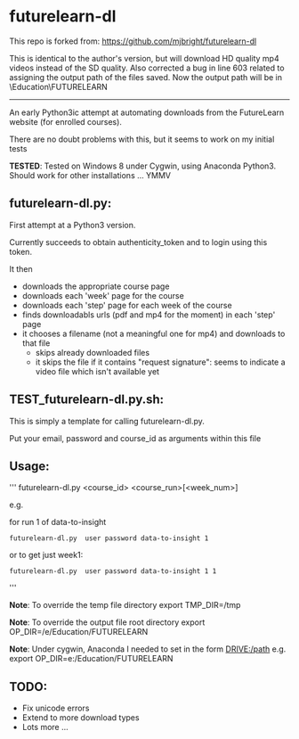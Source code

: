 # futurelearn-dl

This repo is forked from:
https://github.com/mjbright/futurelearn-dl

This is identical to the author's version, but will download HD quality mp4 videos instead of the SD quality. Also corrected a bug in line 603 related to assigning the output path of the files saved. Now the output path will be in \Education\FUTURELEARN 

----------------------------

An early Python3ic attempt at automating downloads from the FutureLearn website (for enrolled courses).

There are no doubt problems with this, but it seems to work on my initial tests

**TESTED**: Tested on Windows 8 under Cygwin, using Anaconda Python3.  Should work for other installations ... YMMV

## futurelearn-dl.py:

First attempt at a Python3 version.

Currently succeeds to obtain authenticity_token and to login using this token.

It then 
- downloads the appropriate course page
- downloads each 'week' page for the course
- downloads each 'step' page for each week of the course
- finds downloadabls urls (pdf and mp4 for the moment) in each 'step' page
- it chooses a filename (not a meaningful one for mp4) and downloads to that file
  - skips already downloaded files
  - it skips the file if it contains "request signature": seems to indicate a video file which isn't available yet

## TEST_futurelearn-dl.py.sh:

This is simply a template for calling futurelearn-dl.py.

Put your email, password and course_id as arguments within this file

## Usage:
'''
    futurelearn-dl.py <username> <password> <course_id> <course_run>[<week_num>]

e.g.

for run 1 of data-to-insight

    futurelearn-dl.py  user password data-to-insight 1

or to get just week1:

    futurelearn-dl.py  user password data-to-insight 1 1
   
'''

**Note**: To override the temp file directory
    export TMP_DIR=/tmp

**Note**: To override the output file root directory
    export OP_DIR=/e/Education/FUTURELEARN

**Note**: Under cygwin, Anaconda I needed to set in the form <DRIVE:/path> e.g.
    export OP_DIR=e:/Education/FUTURELEARN

## TODO:
- Fix unicode errors
- Extend to more download types
- Lots more ...


